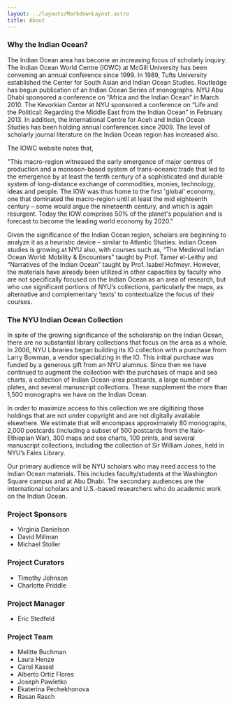 ```yaml
---
layout: ../layouts/MarkdownLayout.astro
title: About
---
```


### Why the Indian Ocean?

The Indian Ocean area has become an increasing focus of scholarly inquiry. The Indian Ocean World Centre (IOWC) at McGill University has been convening an annual conference since 1999. In 1989, Tufts University established the Center for South Asian and Indian Ocean Studies. Routledge has begun publication of an Indian Ocean Series of monographs. NYU Abu Dhabi sponsored a conference on “Africa and the Indian Ocean” in March 2010. The Kevorkian Center at NYU sponsored a conference on “Life and the Political: Regarding the Middle East from the Indian Ocean” in February 2013. In addition, the International Centre for Aceh and Indian Ocean Studies has been holding annual conferences since 2009. The level of scholarly journal literature on the Indian Ocean region has increased also.

The IOWC website notes that,

"This macro-region witnessed the early emergence of major centres of production and a monsoon-based system of trans-oceanic trade that led to the emergence by at least the tenth century of a sophisticated and durable system of long-distance exchange of commodities, monies, technology, ideas and people. The IOW was thus home to the first 'global' economy, one that dominated the macro-region until at least the mid eighteenth century – some would argue the nineteenth century, and which is again resurgent. Today the IOW comprises 50% of the planet's population and is forecast to become the leading world economy by 2020."

Given the significance of the Indian Ocean region, scholars are beginning to analyze it as a heuristic device – similar to Atlantic Studies. Indian Ocean studies is growing at NYU also, with courses such as, “The Medieval Indian Ocean World: Mobility & Encounters” taught by Prof. Tamer el-Leithy and “Narratives of the Indian Ocean” taught by Prof. Isabel Hofmeyr. However, the materials have already been utilized in other capacities by faculty who are not specifically focused on the Indian Ocean as an area of research, but who use significant portions of NYU’s collections, particularly the maps, as alternative and complementary ‘texts’ to contextualize the focus of their courses.

### The NYU Indian Ocean Collection

In spite of the growing significance of the scholarship on the Indian Ocean, there are no substantial library collections that focus on the area as a whole. In 2006, NYU Libraries began building its IO collection with a purchase from Larry Bowman, a vendor specializing in the IO. This initial purchase was funded by a generous gift from an NYU alumnus. Since then we have continued to augment the collection with the purchases of maps and sea charts, a collection of Indian Ocean-area postcards, a large number of plates, and several manuscript collections. These supplement the more than 1,500 monographs we have on the Indian Ocean.

In order to maximize access to this collection we are digitizing those holdings that are not under copyright and are not digitally available elsewhere. We estimate that will encompass approximately 80 monographs, 2,000 postcards (including a subset of 500 postcards from the Italo-Ethiopian War), 300 maps and sea charts, 100 prints, and several manuscript collections, including the collection of Sir William Jones, held in NYU’s Fales Library.

Our primary audience will be NYU scholars who may need access to the Indian Ocean materials. This includes faculty/students at the Washington Square campus and at Abu Dhabi. The secondary audiences are the international scholars and U.S.-based researchers who do academic work on the Indian Ocean.

### Project Sponsors

-   Virginia Danielson
-   David Millman
-   Michael Stoller

### Project Curators

-   Timothy Johnson
-   Charlotte Priddle

### Project Manager

-   Eric Stedfeld

### Project Team

-   Melitte Buchman
-   Laura Henze
-   Carol Kassel
-   Alberto Ortiz Flores
-   Joseph Pawletko
-   Ekaterina Pechekhonova
-   Rasan Rasch

